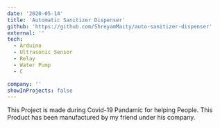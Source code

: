```yaml
---
date: '2020-05-14'
title: 'Automatic Sanitizer Dispenser'
github: 'https://github.com/ShreyamMaity/auto-sanitizer-dispenser'
external: ''
tech:
  - Arduino
  - Ultrasonic Sensor
  - Relay
  - Water Pump
  - C

company: ''
showInProjects: false
---
```


This Project is made during Covid-19 Pandamic for helping People.
This Product has been manufactured by my friend under his company.
